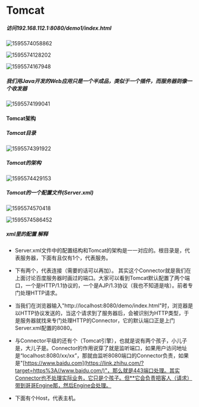 # Tomcat

##### 访问192.168.112.1:8080/demo1/index.html

![1595574058862](E:\Learn\javaLearn\javaDoc\Tomcat.assets\1595574058862.png)

![1595574128202](E:\Learn\javaLearn\javaDoc\Tomcat.assets\1595574128202.png)

![1595574167948](E:\Learn\javaLearn\javaDoc\Tomcat.assets\1595574167948.png)

#####  **我们用Java开发的Web应用只是一个半成品，类似于一个插件**，而服务器则像一个收发器 

![1595574199041](E:\Learn\javaLearn\javaDoc\Tomcat.assets\1595574199041.png)

#### **Tomcat架构**

#####  Tomcat目录 

![1595574391922](E:\Learn\javaLearn\javaDoc\Tomcat.assets\1595574391922.png)

#####  Tomcat的架构 

![1595574429153](E:\Learn\javaLearn\javaDoc\Tomcat.assets\1595574429153.png)

#####  Tomcat的一个配置文件(Server.xml) 

![1595574570418](E:\Learn\javaLearn\javaDoc\Tomcat.assets\1595574570418.png)

![1595574586452](E:\Learn\javaLearn\javaDoc\Tomcat.assets\1595574586452.png)

#####  xml里的配置 解释 

- Server.xml文件中的配置结构和Tomcat的架构是一一对应的。根目录是<Server>，代表服务器，<Server>下面有且仅有1个<Service>，代表服务。

- <Service>下有两个<Connector>，代表连接（需要的话可以再加）。
  其实这个Connector就是我们在上面讨论百度服务器时画过的端口。大家可以看到Tomcat默认配置了两个端口，一个是HTTP/1.1协议的，一个是AJP/1.3协议（我也不知道是啥）。前者专门处理HTTP请求。

- 当我们在浏览器输入"http://localhost:8080/demo/index.html"时，浏览器是以HTTP协议发送的，当这个请求到了服务器后，会被识别为HTTP类型，于是服务器就找来专门处理HTTP的Connector，它的默认端口正是上门Server.xml配置的8080。

- 与Connector平级的还有个<Engine>（Tomcat引擎），也就是说<Service>有两个孩子，小儿子是<Connector>，大儿子是<Engine>。Connector的作用说穿了就是监听端口，如果用户访问地址是“localhost:8080/xx/xx”，那就由监听8080端口的Connector负责，如果是"[https://www.baidu.com](https://link.zhihu.com/?target=https%3A//www.baidu.com/)"，那么就是443端口处理。其实Connector也不处理实际业务，它只是个孩子。但**它会负责把客人（请求）带到哥哥Engine那，然后Engine会处理。

- <Engine>下面有个Host，代表主机。